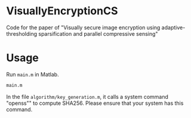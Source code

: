 # VisuallyEncryptionCS
Code for the paper of "Visually secure image encryption using adaptive-thresholding sparsification and parallel compressive sensing"



# Usage

Run `main.m` in Matlab.

```bash
main.m
```

In the file `algorithm/key_generation.m`, it calls a system command "openss"" to compute SHA256. Please ensure that your system has this command.
